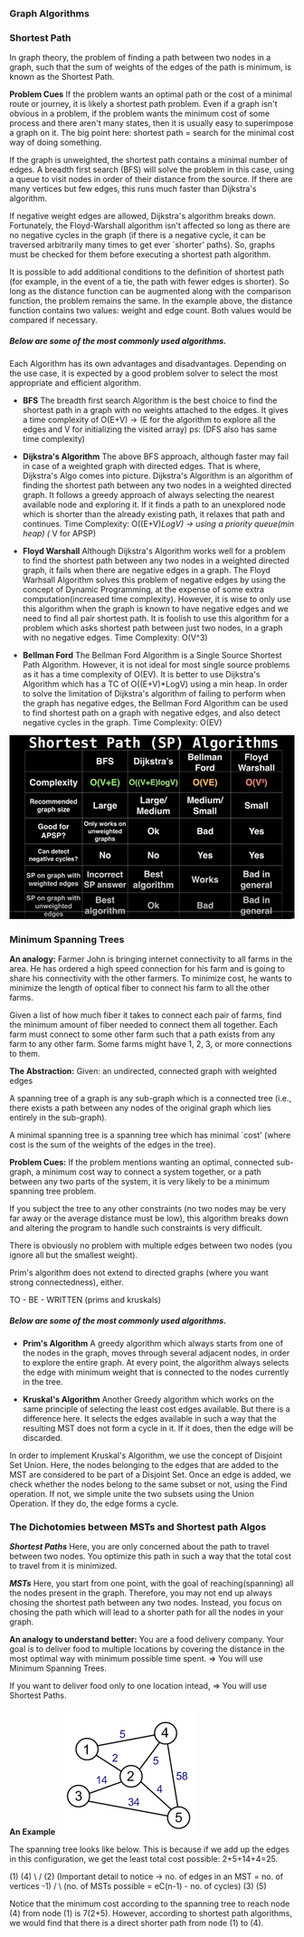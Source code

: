 ### Graph Algorithms

### Shortest Path
In graph theory, the problem of finding a path between two nodes in a graph, such that the sum of weights of the edges of the path is minimum, is known as the Shortest Path.

**Problem Cues**
If the problem wants an optimal path or the cost of a minimal route or journey, it is likely a shortest path problem. Even if a graph isn't obvious in a problem, if the problem wants the minimum cost of some process and there aren't many states, then it is usually easy to superimpose a graph on it. The big point here: shortest path = search for the minimal cost way of doing something.

If the graph is unweighted, the shortest path contains a minimal number of edges. A breadth first search (BFS) will solve the problem in this case, using a queue to visit nodes in order of their distance from the source. If there are many vertices but few edges, this runs much faster than Dijkstra's algorithm.

If negative weight edges are allowed, Dijkstra's algorithm breaks down. Fortunately, the Floyd-Warshall algorithm isn't affected so long as there are no negative cycles in the graph (if there is a negative cycle, it can be traversed arbitrarily many times to get ever `shorter' paths). So, graphs must be checked for them before executing a shortest path algorithm.

It is possible to add additional conditions to the definition of shortest path (for example, in the event of a tie, the path with fewer edges is shorter). So long as the distance function can be augmented along with the comparison function, the problem remains the same. In the example above, the distance function contains two values: weight and edge count. Both values would be compared if necessary.

##### Below are some of the most commonly used algorithms.
Each Algorithm has its own advantages and disadvantages. Depending on the use case, it is expected by a good problem solver to select the most appropriate and efficient algorithm.

* **BFS**
The breadth first search Algorithm is the best choice to find the shortest path in a graph with no weights attached to the edges. It gives a time complexity of O(E+V) -> (E for the algorithm to explore all the edges and V for initializing the visited array) 
ps: (DFS also has same time complexity)

* **Dijkstra's Algorithm**
The above BFS approach, although faster may fail in case of a weighted graph with directed edges. That is where, Dijkstra's Algo comes into picture.
Dijkstra's Algorithm is an algorithm of finding the shortest path between any two nodes in a weighted directed graph. It follows a greedy approach of always selecting the nearest available node and exploring it. If it finds a path to an unexplored node which is shorter than the already existing path, it relaxes that path and continues.
Time Complexity: O((E+V)*LogV) -> using a priority queue(min heap) (* V for APSP)

* **Floyd Warshall**
Although Dijkstra's Algorithm works well for a problem to find the shortest path between any two nodes in a weighted directed graph, it fails when there are negative edges in a graph. 
The Floyd Warhsall Algorithm solves this problem of negative edges by using the concept of Dynamic Programming, at the expense of some extra computation(increased time complexity). However, it is wise to only use this algorithm when the graph is known to have negative edges and we need to find all pair shortest path. It is foolish to use this algorithm for a problem which asks shortest path between just two nodes, in a graph with no negative edges.
Time Complexity: O(V^3)

* **Bellman Ford**
The Bellman Ford Algorithm is a Single Source Shortest Path Algorithm. However, it is not ideal for most single source problems as it has a time complexity of O(EV). It is better to use Dijkstra's Algorithm which has a TC of O((E+V)*LogV) using a min heap. In order to solve the limitation of Dijkstra's algorithm of failing to perform when the graph has negative edges, the Bellman Ford Algorithm can be used to find shortest path on a graph with negative edges, and also detect negative cycles in the graph.
Time Complexity: O(EV)

![Alt text](graph.jpeg?raw=true "Graph Algorithms Side-By-Side")

### Minimum Spanning Trees
**An analogy:** Farmer John is bringing internet connectivity to all farms in the area. He has ordered a high speed connection for his farm and is going to share his connectivity with the other farmers. To minimize cost, he wants to minimize the length of optical fiber to connect his farm to all the other farms.

Given a list of how much fiber it takes to connect each pair of farms, find the minimum amount of fiber needed to connect them all together. Each farm must connect to some other farm such that a path exists from any farm to any other farm. Some farms might have 1, 2, 3, or more connections to them.

**The Abstraction:**
Given: an undirected, connected graph with weighted edges

A spanning tree of a graph is any sub-graph which is a connected tree (i.e., there exists a path between any nodes of the original graph which lies entirely in the sub-graph).

A minimal spanning tree is a spanning tree which has minimal `cost' (where cost is the sum of the weights of the edges in the tree).

**Problem Cues:**
If the problem mentions wanting an optimal, connected sub-graph, a minimum cost way to connect a system together, or a path between any two parts of the system, it is very likely to be a minimum spanning tree problem.

If you subject the tree to any other constraints (no two nodes may be very far away or the average distance must be low), this algorithm breaks down and altering the program to handle such constraints is very difficult.

There is obviously no problem with multiple edges between two nodes (you ignore all but the smallest weight).

Prim's algorithm does not extend to directed graphs (where you want strong connectedness), either.

TO - BE - WRITTEN (prims and kruskals)
##### Below are some of the most commonly used algorithms.

* **Prim's Algorithm**
A greedy algorithm which always starts from one of the nodes in the graph, moves through several adjacent nodes, in order to explore the entire graph. At every point, the algorithm always selects the edge with minimum weight that is connected to the nodes currently in the tree.

* **Kruskal's Algorithm**
Another Greedy algorithm which works on the same principle of selecting the least cost edges available. But there is a difference here. It selects the edges available in such a way that the resulting MST does not form a cycle in it. If it does, then the edge will be discarded.

In order to implement Kruskal's Algorithm, we use the concept of Disjoint Set Union. Here, the nodes belonging to the edges that are added to the MST are considered to be part of a Disjoint Set. Once an edge is added, we check whether the nodes belong to the same subset or not, using the Find operation. If not, we simple unite the two subsets using the Union Operation. If they do, the edge forms a cycle. 

### The Dichotomies between MSTs and Shortest path Algos

***Shortest Paths*** Here, you are only concerned about the path to travel between two nodes. You optimize this path in such a way that the total cost to travel from it is minimized. 

***MSTs*** Here, you start from one point, with the goal of reaching(spanning) all the nodes present in the graph. Therefore, you may not end up always chosing the shortest path between any two nodes. Instead, you focus on chosing the path which will lead to a shorter path for all the nodes in your graph.

**An analogy to understand better:** You are a food delivery company. Your goal is to deliver food to multiple locations by covering the distance in the most optimal way with minimum possible time spent. => You will use Minimum Spanning Trees.

If you want to deliver food only to one location intead, => You will use Shortest Paths.

**An Example** 
![Alt text](b6Ggp.png?raw=true "example")

The spanning tree looks like below. This is because if we add up the edges in this configuration, we get the least total cost possible: 2+5+14+4=25.

(1)   (4)
  \   /
   (2)           (Important detail to notice -> no. of edges in an MST = no. of vertices -1)
  /   \          (no. of MSTs possible = eC(n-1) - no. of cycles)
(3)   (5)

Notice that the minimum cost according to the spanning tree to reach node (4) from node (1) is 7(2+5). However, according to shortest path algorithms, we would find that there is a direct shorter path from node (1)  to (4).